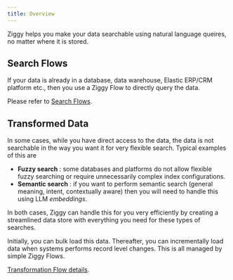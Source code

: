 ```yaml
---
title: Overview
---
```


Ziggy helps you make your data searchable using natural language queires, no matter where it is stored. 

## Search Flows
If your data is already in a database, data warehouse, Elastic ERP/CRM platform etc., then you use a Ziggy Flow to directly query the data.

Please refer to [Search Flows](search-prompt-flows.md).

## Transformed Data
In some cases, while you have direct access to the data, the data is not searchable in the way you want it for very flexible search. Typical examples of this are

- **Fuzzy search** : some databases and platforms do not allow flexible fuzzy searching or require unnecessarily complex index configurations.
- **Semantic search** : if you want to perform semantic search (general meaning, intent, contextually aware) then you will need to handle this using LLM *embeddings*.

In both cases, Ziggy can handle this for you very efficiently by creating a streamlined data store with everything you need for these types of searches.

Initially, you can bulk load this data. Thereafter, you can incrementally load data when systems performs record level changes. This is all managed by simple Ziggy Flows.

[Transformation Flow details](search-loading-flows).



